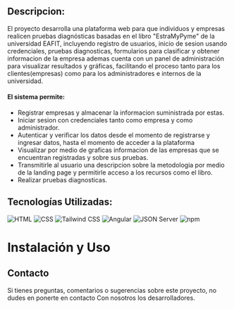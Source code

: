 ## Descripcion:
El proyecto desarrolla una plataforma web para que individuos y empresas realicen pruebas diagnósticas basadas en el libro "EstraMyPyme" de la universidad EAFIT, incluyendo registro de usuarios, inicio de sesion usando credenciales, pruebas diagnosticas, formularios para clasificar y obtener informacion de la empresa ademas cuenta con un panel de administración para visualizar resultados y gráficas, facilitando el proceso tanto para los clientes(empresas) como para los administradores e internos de la universidad.
#### El sistema permite:
- Registrar empresas y almacenar la informacion suministrada por estas.
- Iniciar sesion con credenciales tanto como empresa y como administrador.
- Autenticar y verificar los datos desde el momento de registrarse y ingresar datos, hasta el momento de acceder a la plataforma
- Visualizar por medio de graficas informacion de las empresas que se encuentran registradas y sobre sus pruebas.
- Transmitirle al usuario una descripcion sobre la metodologia por medio de la landing page y permitirle acceso a los recursos como el libro.
- Realizar pruebas diagnosticas.

## Tecnologías Utilizadas:


![HTML](https://img.shields.io/badge/HTML-5-orange?style=for-the-badge&logo=html5)
![CSS](https://img.shields.io/badge/CSS-3-blue?style=for-the-badge&logo=css3)
![Tailwind CSS](https://img.shields.io/badge/Tailwind_CSS-3.4.6-38B2AC?style=for-the-badge&logo=tailwind-css)
![Angular](https://img.shields.io/badge/Angular-18-red?style=for-the-badge&logo=angular)
![JSON Server](https://img.shields.io/badge/JSON_Server-latest-green?style=for-the-badge&logo=json)
![npm](https://img.shields.io/badge/npm-v10.8.0-red?style=for-the-badge&logo=npm)



# Instalación y Uso





## Contacto

Si tienes preguntas, comentarios o sugerencias sobre este proyecto, no dudes en ponerte en contacto Con nosotros los desarrolladores.

